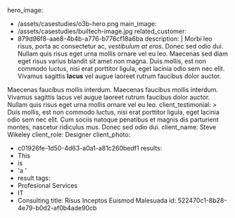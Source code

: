 hero_image:
  - /assets/casestudies/o3b-hero.png
main_image:
  - /assets/casestudies/builtech-image.jpg
related_customer:
  - 879d96f8-aae8-4b4b-a776-b776cf18a6ba
description: |
  Morbi leo risus, porta ac consectetur ac, *vestibulum at eros*. Donec sed odio dui. Nullam quis risus eget urna mollis ornare vel eu leo. Maecenas sed diam eget risus varius blandit sit amet non magna. Duis mollis, est non commodo luctus, nisi erat porttitor ligula, eget lacinia odio sem nec elit. Vivamus sagittis **lacus** vel augue laoreet rutrum faucibus dolor auctor.
  
  Maecenas faucibus mollis interdum. Maecenas faucibus mollis interdum. Vivamus sagittis lacus vel augue laoreet rutrum faucibus dolor auctor. Nullam quis risus eget urna mollis ornare vel eu leo.
client_testimonial: >
  Duis mollis, est non commodo luctus, nisi erat porttitor ligula, eget lacinia odio sem nec elit. Cum
  sociis natoque penatibus et magnis dis parturient montes, nascetur ridiculus mus. Donec sed odio
  dui.
client_name: Steve Wikeley
client_role: Designer
client_photo:
  - c01926fe-1d50-4d63-a0a1-a81c260bedf1
results:
  - This
  - is
  - 'a '
  - result
tags:
  - Profesional Services
  - IT
  - Consulting
title: Risus Inceptos Euismod Malesuada
id: 522470c1-8b28-4e79-b0d2-af0b4ade90cb
